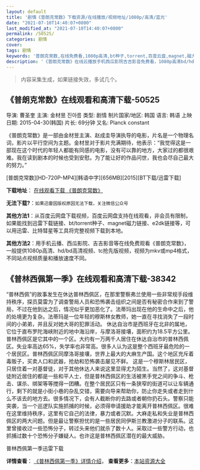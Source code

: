 ```yaml
---
layout: default
title: '剧情《普朗克常数》下载资源/在线播放/视频地址/1080p/高清/蓝光'
date: "2021-07-10T14:40:07+0800"
last_modified_at: "2021-07-10T14:40:07+0800"
permalink: /50525/
categories: 剧情
cover:
tags: 剧情
keywords: '普朗克常数,在线免费看,1080p高清,bt种子,torrent,百度云盘,magnet,磁力链,迅雷下载资源'
description: '《普朗克常数》在线云播放手机西瓜影院吉吉影音免费看，1080p高清bd/hd未删减完整版和tc抢先枪版，mkv/mp4格式，附带bt/torrent种子、magnet/磁力链、百度云盘、网盘资源迅雷下载链接'
---
```


>内容采集生成，如果链接失效，多试几个。


## 《普朗克常数》在线观看和高清下载-50525

导演: 曹圣奎 主演: 金材昱 진아름 类型: 剧情 制片国家/地区: 韩国 语言: 韩语 上映日期: 2015-04-30(韩国) 片长: 69分钟 又名: Planck constant

《普朗克常数》是一部由金材昱主演、赵成圭导演执导的电影，片名是一个物理名词，影片以平行空间为主题。金材昱对于影片充满期待，他表示：“我觉得这是一部现在这个时代的年轻人都能有同感的电影，没有可以靠的地方，大家过的都很艰难。我在读到剧本的时候也受到安慰。为了能让好的作品问世，我也会尽自己最大的努力。”


[普朗克常数][HD-720P-MP4][韩语中字][656MB][2015][BT下载/迅雷下载]

**下载地址**： [在线观看下载 《普朗克常数》](https://www.btdx8.com/torrent/planck_constant_2015.html) 


**无法下载?**：`如果迅雷因版权原因无法下载，关注微信公众号 `

**其他方法1**：从百度云网盘下载视频，百度云网盘支持在线观看，非会员有限制，如果能找到迅雷下载链接、bt/torrent种子、magnet磁力链接、e2dk链接等，可以用迅雷、比特彗星等工具将完整视频下载到本地。

**其他方法2**：用手机云播、西瓜影院、吉吉影音等在线免费观看《普朗克常数》，一般提供1080p高清、hd/bd高清视频、tc抢先版视频，视频为mkv或mp4格式，不同站点视频质量和播放速度不同。


## 《普林西佩第一季》在线观看和高清下载-38342

“普林西佩”的故事发生在休达普林西佩区，在那里警察弗兰使用一些非常规手段维持秩序，探员莫雷为了调查警局人员和恐怖袭击组织之间是否有秘密合作来到了警局，不过在他到达之后，情况似乎更加恶化了。法蒂玛出现在他的生命中之后，他的处境更为复杂。法蒂玛是一位年轻的穆斯林女教师，她一直在寻找消失了一段时间的小弟弟，并且反对她大哥的犯罪活动。    休达自治市是西班牙在北非的属地，它位于直布罗陀海峡附近的地中海沿岸，与摩洛哥接壤，面积约为18.5平方公里。普林西佩区是它其中的一个区。大约有一万两千人居住在休达自治市的普林西佩区。失业率高达65%，失学率也非常高。很多人认为这是整个西班牙最危险的一个居民区。普林西佩区同摩洛哥接壤，世界上最大的大麻生产国。这个地区充斥着毒贩子，买卖人口和武器，抢劫和恐怖袭击屡见不鲜。     这是一个穆斯林居民区，只居住着一对基督徒，对于其他休达人来说这里显得尤为陌生。当然了，这对基督徒附近居住的都是一些和平人士，但是普林西佩区的生活被黑手党之间的争斗、枪击、谋杀、绑架等等搅得一团糟。在整个居民区只有一条狭窄的街道可以让车辆通行，剩下的就是小街小巷的杂乱交错，需要向导来帮助你，防止你走失或者走到什么不该去的地方去。很多情况下，会有人截断你的去路或者朝你扔石头。警察只能突袭，当一个巡逻队实施抓捕的时候，必须得申请援助才能离开普林西佩区。很难在这里维持秩序，这里有它自己的法律，暴力或者沉默。大麻走私和失业是普林西佩区的两大问题。但是最让警察担忧的是一些居民同伊斯兰教激进分子的联系。这里曾接收过一些恐怖分子，转过头来他们就杀了数十人。采取过一些警方行动，也抓捕过数十个恐怖分子嫌疑人。也许这是普林西佩区潜在的最大威胁。


普林西佩第一季迅雷下载

**详情查看**： [《普林西佩第一季》详情介绍](/movie/38342/)， **查看更多**：[本站资源大全](/movie/t/all/)

